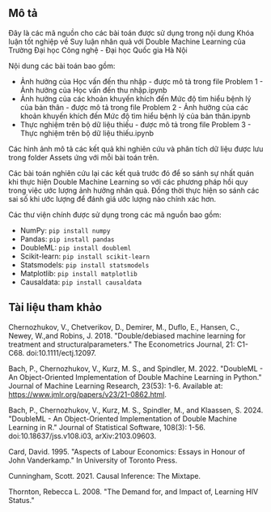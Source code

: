 ## Mô tả
Đây là các mã nguồn cho các bài toán được sử dụng trong nội dung Khóa luận tốt nghiệp về Suy luận nhân quả với Double Machine Learning của Trường Đại học Công nghệ - Đại học Quốc gia Hà Nội

Nội dung các bài toán bao gồm:
- Ảnh hưởng của Học vấn đến thu nhập - được mô tả trong file Problem 1 - Ảnh hưởng của Học vấn đến thu nhập.ipynb
- Ảnh hưởng của các khoản khuyến khích đến Mức độ tìm hiểu bệnh lý của bản thân - được mô tả trong file Problem 2 - Ảnh hưởng của  các khoản khuyến khích đến Mức độ tìm hiểu bệnh lý của bản thân.ipynb
- Thực nghiệm trên bộ dữ liệu thiếu - được mô tả trong file Problem 3 - Thực nghiệm trên bộ dữ liệu thiếu.ipynb

Các hình ảnh mô tả các kết quả khi nghiên cứu và phân tích dữ liệu được lưu trong folder Assets ứng với mỗi bài toán trên.

Các bài toán nghiên cứu lại các kết quả trước đó để so sánh sự nhất quán khi thực hiện Double Machine Learning so với các phương pháp hồi quy trong việc ước lượng ảnh hưởng nhân quả. Đồng thời thực hiện so sánh các sai số khi ước lượng để đánh giá ước lượng nào chính xác hơn.

Các thư viện chính được sử dụng trong các mã nguồn bao gồm:
- NumPy: `pip install numpy`
- Pandas: `pip install pandas`
- DoubleML: `pip install doubleml`
- Scikit-learn: `pip install scikit-learn`
- Statsmodels: `pip install statsmodels`
- Matplotlib: `pip install matplotlib`
- Causaldata: `pip install causaldata`

## Tài liệu tham khảo
Chernozhukov, V., Chetverikov, D., Demirer, M., Duflo, E., Hansen, C., Newey, W.,and Robins, J. 2018. "Double/debiased machine learning for treatment and structuralparameters." The Econometrics Journal, 21: C1-C68. doi:10.1111/ectj.12097.

Bach, P., Chernozhukov, V., Kurz, M. S., and Spindler, M. 2022. "DoubleML - An Object-Oriented Implementation of Double Machine Learning in Python." Journal of Machine Learning Research, 23(53): 1-6. Available at: https://www.jmlr.org/papers/v23/21-0862.html.

Bach, P., Chernozhukov, V., Kurz, M. S., Spindler, M., and Klaassen, S. 2024. "DoubleML - An Object-Oriented Implementation of Double Machine Learning in R." Journal of Statistical Software, 108(3): 1-56. doi:10.18637/jss.v108.i03, arXiv:2103.09603.

Card, David. 1995. "Aspects of Labour Economics: Essays in Honour of John Vanderkamp." In University of Toronto Press.

Cunningham, Scott. 2021. Causal Inference: The Mixtape.

Thornton, Rebecca L. 2008. "The Demand for, and Impact of, Learning HIV Status."
